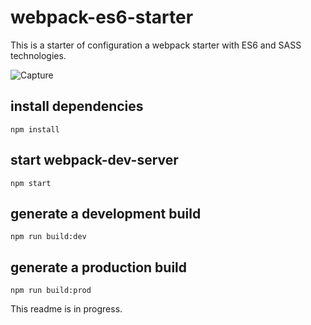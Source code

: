 # webpack-es6-starter

This is a starter of configuration a webpack starter with ES6 and SASS technologies.

![Capture](https://user-images.githubusercontent.com/37594056/72417120-7fec0980-3778-11ea-89ba-4253a952cd26.PNG)

## install dependencies
```
npm install
```

## start webpack-dev-server
```
npm start
```


## generate a development build 
```
npm run build:dev
```

## generate a production build 
```
npm run build:prod
```

This readme is in progress.
